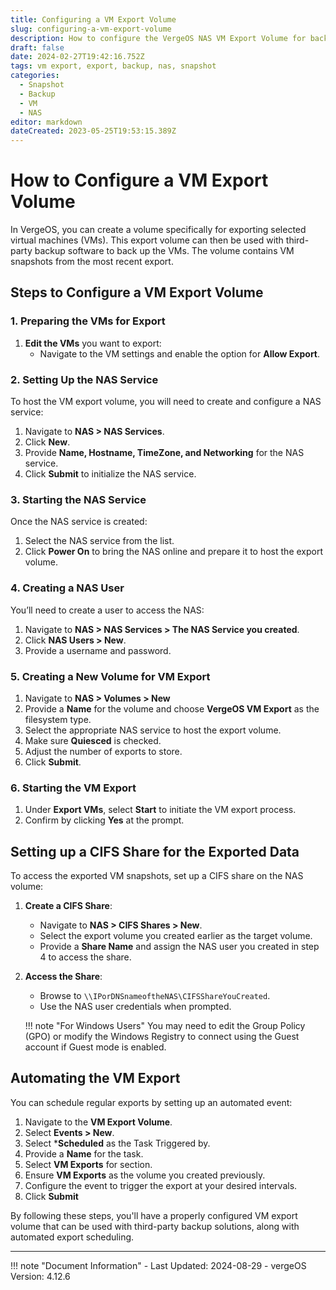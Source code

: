 ```yaml
---
title: Configuring a VM Export Volume
slug: configuring-a-vm-export-volume
description: How to configure the VergeOS NAS VM Export Volume for backup purposes.
draft: false
date: 2024-02-27T19:42:16.752Z
tags: vm export, export, backup, nas, snapshot
categories:
  - Snapshot
  - Backup
  - VM
  - NAS
editor: markdown
dateCreated: 2023-05-25T19:53:15.389Z
---
```


# How to Configure a VM Export Volume

In VergeOS, you can create a volume specifically for exporting selected virtual machines (VMs). This export volume can then be used with third-party backup software to back up the VMs. The volume contains VM snapshots from the most recent export.

## Steps to Configure a VM Export Volume

### 1. Preparing the VMs for Export

1. **Edit the VMs** you want to export:
    - Navigate to the VM settings and enable the option for **Allow Export**. 

### 2. Setting Up the NAS Service

To host the VM export volume, you will need to create and configure a NAS service:

1. Navigate to **NAS > NAS Services**.
2. Click **New**.
3. Provide **Name, Hostname, TimeZone, and Networking** for the NAS service.
6. Click **Submit** to initialize the NAS service.

### 3. Starting the NAS Service

Once the NAS service is created:

1. Select the NAS service from the list.
2. Click **Power On** to bring the NAS online and prepare it to host the export volume.

### 4. Creating a NAS User

You’ll need to create a user to access the NAS:

1. Navigate to **NAS > NAS Services > The NAS Service you created**.
2. Click **NAS Users > New**.
3. Provide a username and password.

### 5. Creating a New Volume for VM Export

1. Navigate to **NAS > Volumes > New**
3. Provide a **Name** for the volume and choose **VergeOS VM Export** as the filesystem type.
4. Select the appropriate NAS service to host the export volume.
5. Make sure **Quiesced** is checked.
6. Adjust the number of exports to store.
7. Click **Submit**.

### 6. Starting the VM Export

1. Under **Export VMs**, select **Start** to initiate the VM export process.
2. Confirm by clicking **Yes** at the prompt.

## Setting up a CIFS Share for the Exported Data

To access the exported VM snapshots, set up a CIFS share on the NAS volume:

1. **Create a CIFS Share**:
   - Navigate to **NAS > CIFS Shares > New**.
   - Select the export volume you created earlier as the target volume.
   - Provide a **Share Name** and assign the NAS user you created in step 4 to access the share.

2. **Access the Share**:
   - Browse to `\\IPorDNSnameoftheNAS\CIFSShareYouCreated`.
   - Use the NAS user credentials when prompted.
   
   !!! note "For Windows Users"
   You may need to edit the Group Policy (GPO) or modify the Windows Registry to connect using the Guest account if Guest mode is enabled.

## Automating the VM Export

You can schedule regular exports by setting up an automated event:

1. Navigate to the **VM Export Volume**.
2. Select **Events > New**.
3. Select ***Scheduled** as the Task Triggered by.
4. Provide a **Name** for the task.
5. Select **VM Exports** for section.
6. Ensure **VM Exports** as the volume you created previously.
7. Configure the event to trigger the export at your desired intervals.
8. Click **Submit**

By following these steps, you'll have a properly configured VM export volume that can be used with third-party backup solutions, along with automated export scheduling.

---

!!! note "Document Information"
    - Last Updated: 2024-08-29
    - vergeOS Version: 4.12.6
